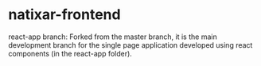 # natixar-frontend
react-app branch: Forked from the master branch, it is the main development branch for the single page application developed using react components (in the react-app folder).
